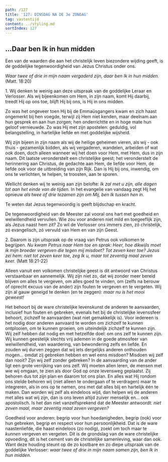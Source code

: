 ```yaml
---
path: /127
title: '127: DINSDAG NA DE 3e ZONDAG'
tag: vastentijd
content: ../styling.md
sortIndex: 127
---
```


## ...Daar ben Ik in hun midden

Een van de waarden die aan het christelijk leven biezondere wijding geeft, is de goddelijke tegenwoordigheid van Jezus Christus onder ons.

_Waar twee of drie in mijn naam vergaderd zijn, daar ben Ik in hun midden._ (Matt. 18:20)

1\. Wij denken te weinig aan deze uitspraak van de goddelijke Leraar en Verlosser. Als wij bijeenkomen om Hem, in zijn naam, komt Hij daarbij, treedt Hij op ons toe, blijft Hij bij ons, is Hij in ons midden.

Zo was het ongeveer toen Hij bij de Emmaüsgangers kwam en zich haast ongemerkt bij hen voegde, terwijl zij Hem niet kenden, maar deelnam aan hun gesprek en aan hun zorgen; hen onderrichtte en in hoge mate hun geloof vernieuwde. Zo was Hij met zijn apostelen: geduldig, vol belangstelling, in hartelijke liefde en met goddelijke wijsheid.

Wij zijn bijeen in zijn naam als wij de heilige geheimen vieren, als wij - ook thuis - gezamenlijk bidden, als wij vergaderen, wandelen, arbeiden of wat ook doen, doch alleen wanneer wij het doen voor Hem, met Hem, dus in zijn naam. Dit laatste veronderstelt een christelijke geest; het veronderstelt de herinnering aan Christus, de gedachte aan Hem, de liefde voor Hem, de liefde ook voor de uitbreiding van zijn Rijk. Dan is Hij bij ons, inwendig, om ons te verlichten, te helpen, te troosten, aan te sporen.

Wellicht denken wij te weinig aan zijn belofte: _Ik zal met u zijn, alle dagen tot aan het einde van de tijden._ In het evangelie van vandaag zegt Hij het opnieuw _als twee of drie tezamen zijn om Mij, ben Ik tussen hen in_.

Te weten dat Jezus tegenwoordig is geeft blijdschap en kracht.

De tegenwoordigheid van de Meester zal vooral ons hart met goedheid en welwillendheid vervullen. Wie zou voor anderen niet mild en toegeeflijk zijn, als Jezus naast hem zit? Zo wil de Verlosser ons immers zien, zó christelijk, zó evangelisch, zó vervuld van Hem en van zijn Geest.

2\. Daarom is zijn uitspraak op de vraag van Petrus ook volkomen te begrijpen. _Nu kwam Petrus naar Hem toe en sprak: Heer, hoe dikwijls moet ik mijn broeder vergeven die tegen mij misdoet? Tot zeven keer toe? Jezus zei hem: niet tot zeven keer toe, zeg Ik u, maar tot zeventig maal zeven keer._
(Matt 18:21-22)

Alleen vanuit een volkomen christelijke geest is dit antwoord van Christus verstaanbaar en aannemelijk. Wij zijn niet zo, dat wij zonder meer bereid blijven om alles te vergeven, om alles goed te vinden, om (zelfs na berouw of oprecht excuus van de ander) zijn fouten te vergeven en te vergeten. Wij zijn al gauw geneigd te denken (en te zeggen): _maar nu is het mooi geweest!_

Het behoort bij de ware christelijke levenskunst de anderen te aanvaarden, inclusief hun fouten en gebreken, evenals het bij de christelijke levenssfeer behoort, zichzelf te aanvaarden (wat niet gemakkelijk is). Voor iedereen is het nodig door anderen aanvaard te worden om zichzelf te kunnen ontplooien, om te kunnen groeien, om uiteindelijk zichzelf te kunnen zijn. Wij zelf hebben dat nodig en met hetzelfde doel: om ons zelf te kunnen zijn. Wij kunnen geestelijk slechts vrij ademen in de goede atmosfeer van welwillendheid, van waardering, van bewondering zelfs en liefde. En zouden wij durven zeggen dat wij iets dergelijks anderen onthouden mogen... omdat zij gebreken hebben en wel eens misdoen? Misdoen wij zelf dan nooit? Zijn wij zelf zonder gebreken? In de aanvaarding van de ander ligt een grote verrijking van ons zelf. Wij moeten allen leren, de mensen met wie wij omgaan, te zien als door God op onze levensweg geplaatst. Zij behoren dus tot zijn plan en daarom tot ons plan. En alles wat Hij rondom ons stelde behoren wij (niet alleen te ondergaan of te verdragen) maar te integreren, als in ons op te nemen, ons met dat alles blij en hartelijk één te maken. Dan worden wij zelf als eindeloos wijd, dan helpen wij de anderen met alles wat wij zijn, dan is ons leven altijd zuiver menselijk en... ook apostolisch. Is het dan niet vanzelfsprekend dat de Meester antwoordt: _niet zeven maal, maar zeventig maal zeven vergeven?_

Goedheid voor anderen: begrip voor hun hoedanigheden, begrip (ook) voor hun gebreken, begrip en respect voor hun persoonlijkheid. Dat is de ware naastenliefde, die haast eindeloos (zo nodig), zoekt om toch maar te _kunnen_ vergeven en vergeten. Dit is de grondslag van de ware christelijke opvoeding, dit is het cement van de christelijke samenleving, waar dan ook. Want deze houding steunt op de zo kostbare en zo diepe uitspraak van de goddelijke Verlosser: _waar twee of drie in mijn naam samen zijn, ben Ik in hun midden._

